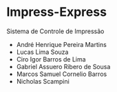 # Impress-Express

Sistema de Controle de Impressão

+ André Henrique Pereira Martins
+ Lucas Lima Souza
+ Ciro Igor Barros de Lima
+ Gabriel Assuero Ribero de Sousa
+ Marcos Samuel Cornelio Barros
+ Nicholas Scampini

